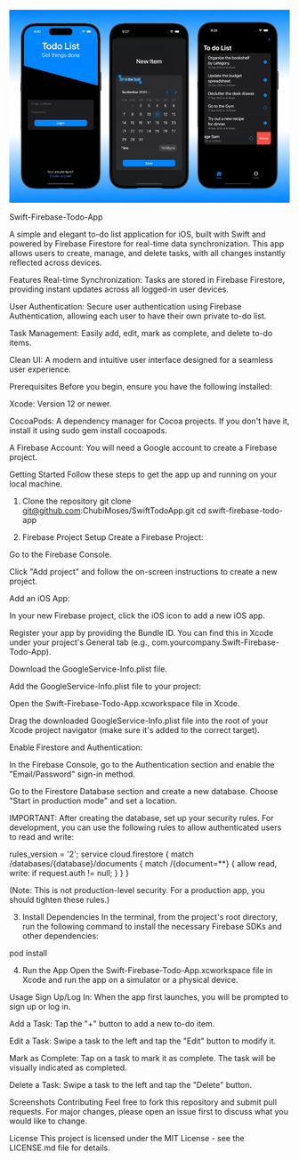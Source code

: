 ![App Screenshort](assets/screenshot.png)


Swift-Firebase-Todo-App


A simple and elegant to-do list application for iOS, built with Swift and powered by Firebase Firestore for real-time data synchronization. This app allows users to create, manage, and delete tasks, with all changes instantly reflected across devices.

Features
Real-time Synchronization: Tasks are stored in Firebase Firestore, providing instant updates across all logged-in user devices.

User Authentication: Secure user authentication using Firebase Authentication, allowing each user to have their own private to-do list.

Task Management: Easily add, edit, mark as complete, and delete to-do items.

Clean UI: A modern and intuitive user interface designed for a seamless user experience.

Prerequisites
Before you begin, ensure you have the following installed:

Xcode: Version 12 or newer.

CocoaPods: A dependency manager for Cocoa projects. If you don't have it, install it using sudo gem install cocoapods.

A Firebase Account: You will need a Google account to create a Firebase project.

Getting Started
Follow these steps to get the app up and running on your local machine.

1. Clone the repository
git clone git@github.com:ChubiMoses/SwiftTodoApp.git
cd swift-firebase-todo-app

2. Firebase Project Setup
Create a Firebase Project:

Go to the Firebase Console.

Click "Add project" and follow the on-screen instructions to create a new project.

Add an iOS App:

In your new Firebase project, click the iOS icon to add a new iOS app.

Register your app by providing the Bundle ID. You can find this in Xcode under your project's General tab (e.g., com.yourcompany.Swift-Firebase-Todo-App).

Download the GoogleService-Info.plist file.

Add the GoogleService-Info.plist file to your project:

Open the Swift-Firebase-Todo-App.xcworkspace file in Xcode.

Drag the downloaded GoogleService-Info.plist file into the root of your Xcode project navigator (make sure it's added to the correct target).

Enable Firestore and Authentication:

In the Firebase Console, go to the Authentication section and enable the "Email/Password" sign-in method.

Go to the Firestore Database section and create a new database. Choose "Start in production mode" and set a location.

IMPORTANT: After creating the database, set up your security rules. For development, you can use the following rules to allow authenticated users to read and write:

rules_version = '2';
service cloud.firestore {
  match /databases/{database}/documents {
    match /{document=**} {
      allow read, write: if request.auth != null;
    }
  }
}

(Note: This is not production-level security. For a production app, you should tighten these rules.)

3. Install Dependencies
In the terminal, from the project's root directory, run the following command to install the necessary Firebase SDKs and other dependencies:

pod install

4. Run the App
Open the Swift-Firebase-Todo-App.xcworkspace file in Xcode and run the app on a simulator or a physical device.

Usage
Sign Up/Log In: When the app first launches, you will be prompted to sign up or log in.

Add a Task: Tap the "+" button to add a new to-do item.

Edit a Task: Swipe a task to the left and tap the "Edit" button to modify it.

Mark as Complete: Tap on a task to mark it as complete. The task will be visually indicated as completed.

Delete a Task: Swipe a task to the left and tap the "Delete" button.

Screenshots
Contributing
Feel free to fork this repository and submit pull requests. For major changes, please open an issue first to discuss what you would like to change.

License
This project is licensed under the MIT License - see the LICENSE.md file for details.


